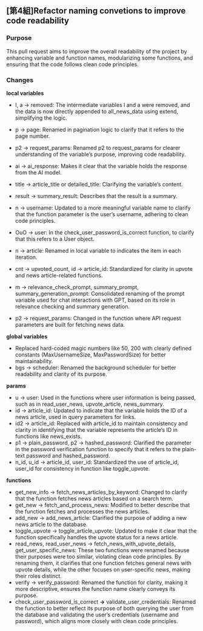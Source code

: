 ## [第4組]Refactor naming convetions to improve code readability

### Purpose

This pull request aims to improve the overall readability of the project by enhancing variable and function names, modularizing some functions, and ensuring that the code follows clean code principles.

### Changes

**local variables**

- l, a → removed: The intermediate variables l and a were removed, and the data is now directly appended to all_news_data using extend, simplifying the logic.
- p → page: Renamed in pagination logic to clarify that it refers to the page number.
- p2 → request_params: Renamed p2 to request_params for clearer understanding of the variable’s purpose, improving code readability.
- ai → ai_response: Makes it clear that the variable holds the response from the AI model.
- title → article_title or detailed_title: Clarifying the variable’s content.
- result → summary_result: Describes that the result is a summary.
- n → username: Updated to a more meaningful variable name to clarify that the function parameter is the user’s username, adhering to clean code principles.
- OuO → user: In the check_user_password_is_correct function, to clarify that this refers to a User object.

- n → article: Renamed in local variable to indicates the item in each iteration.
- cnt → upvoted_count, id → article_id: Standardized for clarity in upvote and news article-related functions.
- m → relevance_check_prompt, summary_prompt, summary_generation_prompt: Consolidated renaming of the prompt variable used for chat interactions with GPT, based on its role in relevance checking and summary generation.
- p2 → request_params: Changed in the function where API request parameters are built for fetching news data.

**global variables**
- Replaced hard-coded magic numbers like 50, 200 with clearly defined constants (MaxUsernameSize, MaxPasswordSize) for better maintainability.
- bgs → scheduler: Renamed the background scheduler for better readability and clarity of its purpose.

**params**
- u → user: Used in the functions where user information is being passed, such as in read_user_news, upvote_article, news_summary.
- id → article_id: Updated to indicate that the variable holds the ID of a news article, used in query parameters for links.
- id2 → article_id: Replaced with article_id to maintain consistency and clarity in identifying that the variable represents the article’s ID in functions like news_exists.
-	p1 → plain_password, p2 → hashed_password: Clarified the parameter in the password verification function to specify that it refers to the plain-text password and hashed_password.
- n_id, u_id → article_id, user_id: Standardized the use of article_id, user_id for consistency in function like toggle_upvote.

**functions**

- get_new_info → fetch_news_articles_by_keyword: Changed to clarify that the function fetches news articles based on a search term.
- get_new → fetch_and_process_news: Modified to better describe that the function fetches and processes the news articles.
- add_new → add_news_article: Clarified the purpose of adding a new news article to the database.
- toggle_upvote → toggle_article_upvote: Updated to make it clear that the function specifically handles the upvote status for a news article.
- read_news, read_user_news → fetch_news_with_upvote_details, get_user_specific_news: These two functions were renamed because their purposes were too similar, violating clean code principles. By renaming them, it clarifies that one function fetches general news with upvote details, while the other focuses on user-specific news, making their roles distinct.
- verify → verify_password: Renamed the function for clarity, making it more descriptive, ensures the function name clearly conveys its purpose.
- check_user_password_is_correct **→** validate_user_credentials: Renamed the function to better reflect its purpose of both querying the user from the database and validating the user’s credentials (username and password), which aligns more closely with clean code principles.